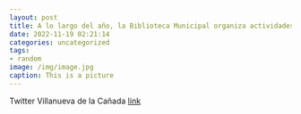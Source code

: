 ```yaml
---
layout: post
title: A lo largo del año, la Biblioteca Municipal organiza actividades para los centros escolares. Una de ellas es el “Concurso de Cue...
date: 2022-11-19 02:21:14
categories: uncategorized
tags:
- random
image: /img/image.jpg
caption: This is a picture
---
```

Twitter Villanueva de la Cañada [link](https://twitter.com/AytoVDLCanada/status/1593602851208630273)

